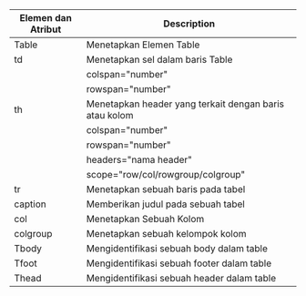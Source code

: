 | Elemen dan Atribut | Description                                           |
| ------------------ | ----------------------------------------------------- | 
| Table              | Menetapkan Elemen Table                               |
| td                 | Menetapkan sel dalam baris Table                      |
| | colspan="number" | jumlah kolom yang dicakup oleh sel                    |
| | rowspan="number" | Jumlah row yang dicakup oleh header.                  | 
| th                 | Menetapkan header yang terkait dengan baris atau kolom |
| | colspan="number" | jumlah kolom yang dicakup oleh sel                    |
| | rowspan="number" | Jumlah row yang dicakup oleh header.                  |
| | headers="nama header" | Mengasosiasikan header dengan header lain.       |
| | scope="row/col/rowgroup/colgroup" | Mengasosiasikan header dengan baris, kelompok baris, kolom atau kelompok kolom. |
| tr                 | Menetapkan sebuah baris pada tabel                    |
| caption            | Memberikan judul pada sebuah tabel                    |
| col                | Menetapkan Sebuah Kolom                               |
| colgroup           | Menetapkan sebuah kelompok kolom                      |
| Tbody              | Mengidentifikasi sebuah body dalam table              |
| Tfoot              | Mengidentifikasi sebuah footer dalam table            |
| Thead              | Mengidentifikasi sebuah header dalam table            |